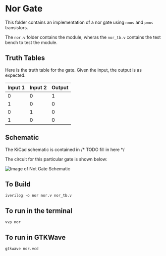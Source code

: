 # Nor Gate

This folder contains an implementation of a nor gate using `nmos` and `pmos` transistors.

The `nor.v` folder contains the module, wheras the `nor_tb.v` contains the test bench to test the module.


## Truth Tables

Here is the truth table for the gate. Given the input, the output is as expected.

 Input 1 | Input 2 | Output 
 ------- | ------  | ------
    0    |    0    |   1
    1    |    0    |   0
    0    |    1    |   0
    1    |    0    |   0

## Schematic

The KiCad schematic is contained in /* TODO fill in here */

The circuit for this particular gate is shown below:

![Image of Not Gate Schematic](https://github.com/abhishekpratapa/computer/nor/assets/nor.png)

## To Build

```
iverilog -o nor nor.v nor_tb.v 
```

## To run in the terminal

```
vvp nor
```

## To run in GTKWave

```
gtkwave nor.vcd
```
